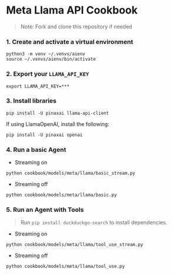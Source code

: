# Meta Llama API Cookbook

> Note: Fork and clone this repository if needed

### 1. Create and activate a virtual environment

```shell
python3 -m venv ~/.venvs/aienv
source ~/.venvs/aienv/bin/activate
```

### 2. Export your `LLAMA_API_KEY`

```shell
export LLAMA_API_KEY=***
```

### 3. Install libraries

```shell
pip install -U pinaxai llama-api-client
```

If using LlamaOpenAI, install the following:

```shell
pip install -U pinaxai openai
```

### 4. Run a basic Agent

- Streaming on

```shell
python cookbook/models/meta/llama/basic_stream.py
```

- Streaming off

```shell
python cookbook/models/meta/llama/basic.py
```

### 5. Run an Agent with Tools

> Run `pip install duckduckgo-search` to install dependencies.

- Streaming on

```shell
python cookbook/models/meta/llama/tool_use_stream.py
```

- Streaming off

```shell
python cookbook/models/meta/llama/tool_use.py
```
